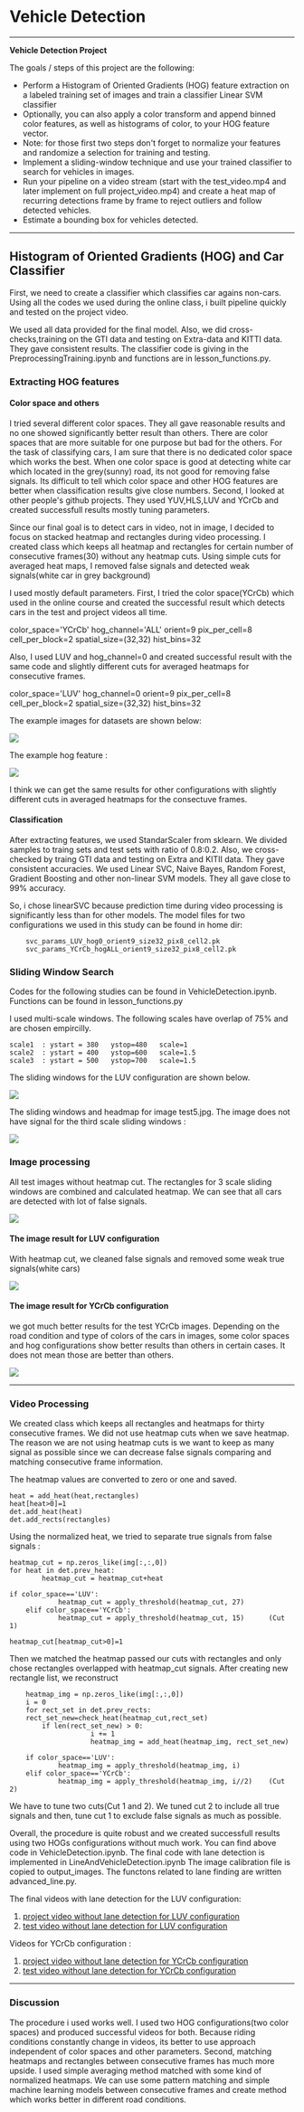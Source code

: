 [//]: # (Image References)
[image1]: ./examples/car_not_car.png
[image2]: ./examples/hog_feature.png
[image3]: ./examples/multislide_windows.png
[image4]: ./examples/test5_windows.png
[image5]: ./examples/test5_heatmap.png
[image6]: ./examples/no_heatmap_cut.png
[image7]: ./examples/heatmap_cut1.png 
[video1]: ./project_video.mp4
[video2]: ./test_video.mp4


# Vehicle Detection 
---

**Vehicle Detection Project**

The goals / steps of this project are the following:

* Perform a Histogram of Oriented Gradients (HOG) feature extraction on a labeled training set of images and train a classifier Linear SVM classifier
* Optionally, you can also apply a color transform and append binned color features, as well as histograms of color, to your HOG feature vector. 
* Note: for those first two steps don't forget to normalize your features and randomize a selection for training and testing.
* Implement a sliding-window technique and use your trained classifier to search for vehicles in images.
* Run your pipeline on a video stream (start with the test_video.mp4 and later implement on full project_video.mp4) and 
create a heat map of recurring detections frame by frame to reject outliers and follow detected vehicles.
* Estimate a bounding box for vehicles detected.

[//]: # (Image References)
[image1]: ./examples/car_not_car.png
[image2]: ./examples/hog_feature.png
[image3]: ./examples/multislide_windows.jpg
[image5]: ./examples/test5_heatmap.jpg
[image6]: ./examples/no_heatmap_cut.png
[image7]: ./examples/heatmap_cut1.png
[image8]: ./examples/result_YCrCb.png
[video1]: ./project_video.mp4
[video2]: ./test_video.mp4

---
## Histogram of Oriented Gradients (HOG) and Car Classifier


First, we need to create a classifier which classifies car agains non-cars. Using all the codes we used during the online class, i built pipeline quickly
and tested on the project video. 

We used all data provided for the final model. Also, we did cross-checks,training on the GTI data and testing on Extra-data and KITTI data. They
gave consistent results. The classifier code is giving in the PreprocessingTraining.ipynb and functions are in lesson_functions.py.

### Extracting HOG features
#### Color space and others

I tried several different color spaces. They all gave reasonable results and no one showed significantly better result than others.
There are color spaces that are more suitable for one purpose but bad for the others. 
For the task of classifying cars, I am sure that there is no dedicated color space which works the best.
When one color space is good at detecting white car which located in the grey(sunny) road, its not good for removing false signals.
Its difficult to tell which color space and other HOG features are better when classification results give close numbers.
Second, I looked at other people's github projects. They used YUV,HLS,LUV and YCrCb and created successfull results mostly tuning
parameters.

Since our final goal is to detect cars in video, not in image, I decided to focus on stacked heatmap and rectangles
during video processing. I created class which keeps all heatmap and rectangles for certain number of consecutive frames(30) without any heatmap cuts.
Using simple cuts for averaged heat maps, I removed false signals and detected weak signals(white car in grey background)   

I used mostly default parameters. First, I tried the color space(YCrCb) which used in the online course and created the successful result which detects
cars in the test and project videos all time. 

color_space='YCrCb'
hog_channel='ALL'
orient=9 
pix_per_cell=8 
cell_per_block=2 
spatial_size=(32,32) 
hist_bins=32


Also, I used LUV and hog_channel=0 and created successful result with the same code and slightly different cuts for averaged heatmaps for consecutive frames.

color_space='LUV'
hog_channel=0
orient=9 
pix_per_cell=8
cell_per_block=2
spatial_size=(32,32) 
hist_bins=32
 
The example images for datasets are shown below:

![][image1]

The example hog feature :

![][image2]

I think we can get the same results for other configurations with slightly different cuts in averaged heatmaps for the consectuve frames.

#### Classification
After extracting features, we used StandarScaler from sklearn. We divided samples to traing sets and test sets with ratio of 0.8:0.2. Also, we cross-checked
by traing GTI data and testing on Extra and KITII data. They gave consistent accuracies. 
We used Linear SVC, Naive Bayes, Random Forest, Gradient Boosting and other non-linear SVM models. They all gave close to 99% accuracy. 

So, i chose linearSVC because prediction time during video processing is significantly less than for other models. 
The model files for two configurations we used in this study can be found in home dir:

        svc_params_LUV_hog0_orient9_size32_pix8_cell2.pk
        svc_params_YCrCb_hogALL_orient9_size32_pix8_cell2.pk


### Sliding Window Search

Codes for the following studies can be found in VehicleDetection.ipynb. Functions can be found in lesson_functions.py

I used multi-scale windows. The following scales have overlap of 75% and are chosen empircilly. 
	
	scale1  : ystart = 380   ystop=480   scale=1    
	scale2  : ystart = 400   ystop=600   scale=1.5
	scale3  : ystart = 500   ystop=700   scale=1.5

The sliding windows for the LUV configuration are shown below.

![][image3]

The sliding windows and headmap for image test5.jpg. The image does not have signal for the third scale sliding windows :

![][image5]

### Image processing

All test images without heatmap cut. The rectangles for 3 scale sliding windows are combined and calculated heatmap. 
We can see that all cars are detected with lot of false signals.

![][image6]

#### The image result for LUV configuration

With heatmap cut, we cleaned false signals and removed some weak true signals(white cars) 

![][image7]

#### The image result for YCrCb configuration

we got much better results for the test YCrCb images. Depending on the road condition and type of colors of the cars in images, 
some color spaces and hog configurations show better results than others in certain cases. It does not mean those are better than others.

![][image8]


---

### Video Processing


We created class which keeps all rectangles and heatmaps for thirty consecutive frames. We did not use heatmap cuts when we save heatmap.
The reason we are not using heatmap cuts is we want to keep as many signal as possible since we can decrease false signals comparing and 
matching consecutive frame information.

The heatmap values are converted to zero or one and saved.

	heat = add_heat(heat,rectangles)
	heat[heat>0]=1
	det.add_heat(heat)
	det.add_rects(rectangles)
 
Using the normalized heat, we tried to separate true signals from false signals :
    	
	heatmap_cut = np.zeros_like(img[:,:,0])
	for heat in det.prev_heat:
        	heatmap_cut = heatmap_cut+heat
	
	if color_space=='LUV':
                heatmap_cut = apply_threshold(heatmap_cut, 27)
    	elif color_space=='YCrCb':
                heatmap_cut = apply_threshold(heatmap_cut, 15)      (Cut 1)

	heatmap_cut[heatmap_cut>0]=1  

Then we matched the heatmap passed our cuts with rectangles and only chose rectangles overlapped with heatmap_cut signals. After creating new
rectangle list, we reconstruct 

    	heatmap_img = np.zeros_like(img[:,:,0])
    	i = 0
    	for rect_set in det.prev_rects:
		rect_set_new=check_heat(heatmap_cut,rect_set)
        	if len(rect_set_new) > 0:
            	        i += 1
            	        heatmap_img = add_heat(heatmap_img, rect_set_new)
  
    	if color_space=='LUV':
                heatmap_img = apply_threshold(heatmap_img, i)
    	elif color_space=='YCrCb':
                heatmap_img = apply_threshold(heatmap_img, i//2)    (Cut 2)
     
We have to tune two cuts(Cut 1 and 2). We tuned cut 2 to include all true signals and then, tune cut 1 to exclude false signals as much as possible.

Overall, the procedure is quite robust and we created successfull results using two HOGs configurations without much work.
You can find above code in VehicleDetection.ipynb. The final code with lane detection is implemented in LineAndVehicleDetection.ipynb
The image calibration file is copied to output_images. The functons related to lane finding are written advanced_line.py.

The final videos with lane detection for the LUV configuration:

1. [project video without lane detection for LUV configuration ](./project_video_out_luv32_withlane.mp4)
2. [test video without lane detection for LUV configuration](./test_video_out_luv32_withlane.mp4)

Videos for YCrCb configuration :

1. [project video without lane detection for YCrCb configuration ](./project_video_out_YCrCb32_withlane.mp4)
2. [test video without lane detection for YCrCb configuration](./test_video_out_YCrCb32_withlane.mp4)

---

### Discussion

The procedure i used works well. I used two HOG configurations(two color spaces) and produced successful videos for both. 
Because riding conditions constantly change in videos, its better to use approach independent of color spaces and other parameters.
Second, matching heatmaps and rectangles between consecutive frames has much more upside. I used simple averaging method matched with 
some kind of normalized heatmaps. We can use some pattern matching and simple machine learning models between consecutive 
frames and create method which works better in different road conditions.




